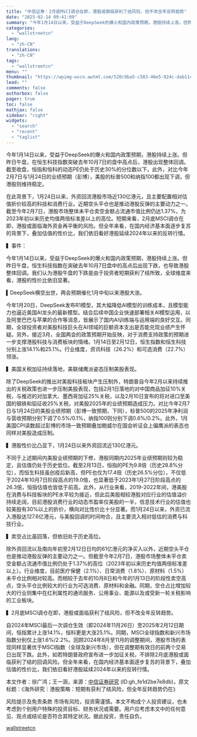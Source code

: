 ```yaml
---
title: "中信证券：2月底MSCI调仓在即，港股或面临获利了结风险，但不改全年反转趋势"
date: "2025-02-14 09:41:09"
summary: "今年1月14日以来，受益于DeepSeek的爆火和国内政策预期，港股持续上涨。但昨日午盘，在恒生科技..."
categories:
  - "wallstreetcn"
lang:
  - "zh-CN"
translations:
  - "zh-CN"
tags:
  - "wallstreetcn"
menu: ""
thumbnail: "https://wpimg-wscn.awtmt.com/520c9ba5-c503-46e5-924c-dab11c84e6c9.png"
lead: ""
comments: false
authorbox: false
pager: true
toc: false
mathjax: false
sidebar: "right"
widgets:
  - "search"
  - "recent"
  - "taglist"
---
```


今年1月14日以来，受益于DeepSeek的爆火和国内政策预期，港股持续上涨。但昨日午盘，在恒生科技指数突破去年10月7日的盘中高点后，港股出现整体回调。截至收盘，恒指和恒科的动态PE仍处于历史30%的分位数以下。此外，对比今年2月7日与1月24日的业绩预期（彭博），美股的标普500和纳指100都出现下调，但港股则维持稳定。

在此背景下，1月24日以来，外资回流港股市场近130亿港元，且主要配置相对估值折价较高的科技和消费行业。近期空头平仓也是推动港股反弹的主要动力之一。截至今年2月7日，港股市场整体未平仓卖空金额占流通市值比例仍达1.37%，为2023年初以来历史均值两倍标准差以上的高位。短期来看，2月底MSCI调仓在即，港股或面临海外资金再平衡的风险。但全年来看，在国内经济基本面逐步复苏的背景下，叠加估值的性价比，我们依旧看好港股延续2024年以来的反转行情。

▍事件：

今年1月14日以来，受益于DeepSeek的爆火和国内政策预期，港股持续上涨。但昨日午盘，恒生科技指数在突破去年10月7日盘中的高点后出现下跌，也导致港股整体回调。我们认为港股午盘的下跌是由于投资者短期获利了结所致，全球维度来看，港股的性价比依旧显著。

▍DeepSeek横空出世，两会预期催化1月中旬以来港股大涨。

今年1月20日，DeepSeek发布R1模型，其大幅降低AI模型的训练成本，且模型能力也逼近美国AI龙头的最新模型。结合后续中国企业快速部署相关AI模型运用，以及阿里巴巴与苹果的合作等消息，皆展示了国内AI训练端与运用端的良好交互。同期，全球投资者对美股科技巨头在AI领域的巨额资本支出是否能兑现业绩产生怀疑。另外，接近3月，全国两会的政策预期开始反映，对于消费支持政策的预期进一步支撑港股科技与消费板块的情绪。1月14日至2月12日，恒生指数和恒生科技分别上涨14.1%和25.1%。行业维度，资讯科技（26.2%）和可选消费（22.7%）领涨。

▍美国关税加征持续落地，美联储鹰派姿态压制美股表现。

除了DeepSeek的推出对美股科技板块产生压制外，特朗普自今年2月以来持续推出的关税政策也进一步压制美股表现，包括2月1日落地的对中国商品加征10%关税，与推迟的对加拿大、墨西哥加征25%关税，以及2月10日宣布的将对进口至美国的钢铁和铝征收25%关税，对美股2025年的业绩预期造成压力。对比今年2月7日与1月24日的美股业绩预期（彭博一致预期，下同），标普500的2025年净利润与营收预期分别下调了0.5%/0.1%，纳指100则分别下调0.6%/0.2%。此外，1月美国CPI读数超过彭博的市场一致预期叠加鲍威尔在国会听证会上偏鹰派的表态也同样对美股造成压制。

▍港股性价比凸显下，1月24日以来外资回流近130亿港元。

不同于上述期间内美股业绩预期的下修，港股同期内2025年业绩预期则较为稳定，且估值仍处于历史低位。截至2月13日，恒指的PE为9.8倍（历史28.8%分位），而恒生科技虽创疫后新高，但PE也仅为17.4倍（历史26.5%分位），不仅低于2024年10月7日阶段高点的19.0倍，也显著低于2023年1月27日阶段高点的26.3倍，恒指估值也皆低于前高。此外，从行业来看，2019-2022年间，港美股在消费与科技板块的PE水平较为接近，但此后美股相较港股对应行业的估值溢价持续走阔，目前港股消费行业的动态市盈率仅美股的一半，信息技术行业的估值也较美股有30%以上的折价，横向对比性价比十分显著。而1月24日以来，外资已流入港股达127.6亿港元，与美股回调的时间吻合，且主要流入相对低估的消费与科技行业。

▍卖空占比虽回落，但依旧处于历史高位。

除外资回流以及南向年初至2月12日日均的61亿港元的净买入以外，近期空头平仓也是推动港股反弹的主要动力之一。但截至今年2月7日，港股市场整体未平仓卖空金额占流通市值比例仍处于1.37%的高位（2023年初以来历史均值两倍标准差以上）。行业维度，目前医疗保健（2.1%）、日常消费（1.8%）、原材料（1.5%）未平仓比例相对较高。而相较于去年的10月8日和今年的1月13日的阶段性卖空高点，空头平仓比例较大的行业为可选消费、原材料和金融。同期，空仓占比增加较大的行业则集中在红利属性的通讯服务、公用事业、能源以及或受新一轮关税影响的工业板块。

▍2月底MSCI调仓在即，港股或面临获利了结风险，但不改全年反转趋势。

自2024年MSCI最后一次调仓生效（即2024年11月26日）至2025年2月12日期间，恒指累计上涨14.1%，恒科更是大涨25.1%。同期，MSCI全球指数和新兴市场指数分别仅上涨1.6%/2.2%。回顾2024年8月至11月的调整期间，港股市场的表现同样显著优于MSCI指数（全球及新兴市场），但在调整期有效日的前两个交易日出现下跌。此外，如若特朗普政府宣布进一步加征关税，不排除2月底港股或面临获利了结的回调风险。但全年来看，在国内经济基本面逐步复苏的背景下，叠加估值的性价比，我们依旧看好港股延续2024年以来的反转行情。



本文作者：徐广鸿；王一涵，来源：[中信证券研究](http://mp.weixin.qq.com/s?__biz=MzUzNTE3NDMwNw==&mid=2247643199&idx=8&sn=5204fb2b4151c0609c63eb288a59d7b3&chksm=fb6051e956cf96d4deb7a7519945503f90092c1995d88d0f92b97e657db74eab9133db8212d4&scene=126&sessionid=1739492615) (ID:gh\_fe1d2be7e8db)，原文标题：《海外研究｜港股策略：短期有获利了结风险，但全年反转趋势仍在》

风险提示及免责条款
市场有风险，投资需谨慎。本文不构成个人投资建议，也未考虑到个别用户特殊的投资目标、财务状况或需要。用户应考虑本文中的任何意见、观点或结论是否符合其特定状况。据此投资，责任自负。

[wallstreetcn](https://wallstreetcn.com/articles/3741079)
